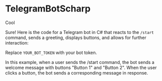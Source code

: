 # TelegramBotScharp
Cool

Sure! Here is the code for a Telegram bot in C# that reacts to the `/start` command, sends a greeting, displays buttons, and allows for further interaction:

Replace `YOUR_BOT_TOKEN` with your bot token.

In this example, when a user sends the /start command, the bot sends a welcome message with buttons "Button 1" and "Button 2". When the user clicks a button, the bot sends a corresponding message in response.
